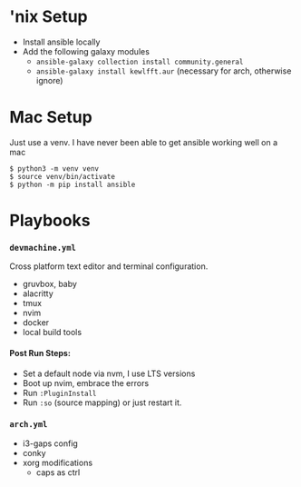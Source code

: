 # 'nix Setup

- Install ansible locally
- Add the following galaxy modules
  - `ansible-galaxy collection install community.general`
  - `ansible-galaxy install kewlfft.aur` (necessary for arch, otherwise ignore)

# Mac Setup

Just use a venv. I have never been able to get ansible working well on a mac

```
$ python3 -m venv venv
$ source venv/bin/activate
$ python -m pip install ansible
```

# Playbooks

### `devmachine.yml`

Cross platform text editor and terminal configuration.

- gruvbox, baby
- alacritty
- tmux
- nvim
- docker
- local build tools

#### Post Run Steps:

- Set a default node via nvm, I use LTS versions
- Boot up nvim, embrace the errors
- Run `:PluginInstall`
- Run `:so` (source mapping) or just restart it.

### `arch.yml`

- i3-gaps config
- conky
- xorg modifications
  - caps as ctrl
